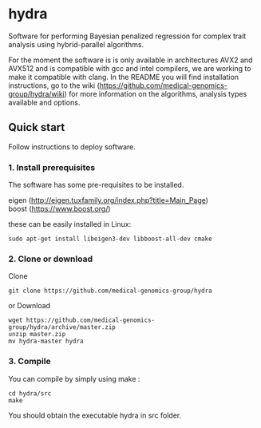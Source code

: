 # hydra

Software for performing Bayesian penalized regression for complex trait analysis using hybrid-parallel algorithms. 

For the moment the software is is only available in architectures AVX2 and AVX512 and is compatible with gcc and intel compilers, we are working to make it compatible with clang. In the README you will find installation instructions, go to the wiki (https://github.com/medical-genomics-group/hydra/wiki) for more information on the algorithms, analysis types available and options. 


## Quick start

Follow instructions to deploy software.

### 1. Install prerequisites
The software has some pre-requisites to be installed.   

eigen (http://eigen.tuxfamily.org/index.php?title=Main_Page)   
boost (https://www.boost.org/)

these can be easily installed in Linux:

```
sudo apt-get install libeigen3-dev libboost-all-dev cmake 

```

### 2. Clone or download

Clone

```
git clone https://github.com/medical-genomics-group/hydra
```

or Download

```
wget https://github.com/medical-genomics-group/hydra/archive/master.zip
unzip master.zip
mv hydra-master hydra
```


### 3. Compile

You can compile by simply using make :

```
cd hydra/src
make
```

You should obtain the executable hydra in src folder.
